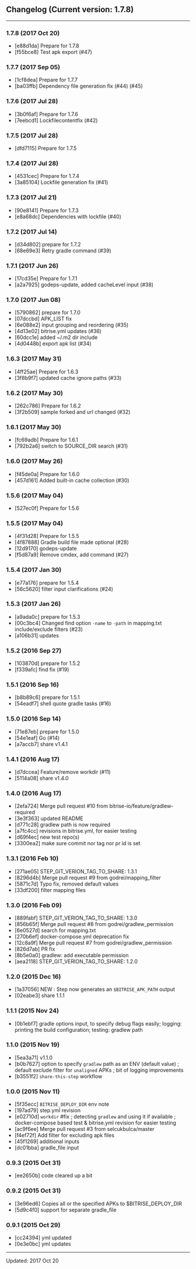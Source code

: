 ## Changelog (Current version: 1.7.8)

-----------------

### 1.7.8 (2017 Oct 20)

* [e88d1da] Prepare for 1.7.8
* [f55bce8] Test apk export (#47)

### 1.7.7 (2017 Sep 05)

* [1cf8dea] Prepare for 1.7.7
* [ba03ffb] Dependency file generation fix (#44) (#45)

### 1.7.6 (2017 Jul 28)

* [3b0f6af] Prepare for 1.7.6
* [7eebcd1] Lockfilecontentfix (#42)

### 1.7.5 (2017 Jul 28)

* [dfd7115] Prepare for 1.7.5

### 1.7.4 (2017 Jul 28)

* [4531cec] Prepare for 1.7.4
* [3a85104] Lockfile generation fix (#41)

### 1.7.3 (2017 Jul 21)

* [90e8141] Prepare for 1.7.3
* [e8a68dc] Dependencies with lockfile (#40)

### 1.7.2 (2017 Jul 14)

* [d34d802] prepare for 1.7.2
* [68e69e3] Retry gradle command (#39)

### 1.7.1 (2017 Jun 26)

* [17cd35e] Prepare for 1.7.1
* [a2a7925] godeps-update, added cacheLevel input (#38)

### 1.7.0 (2017 Jun 08)

* [5790862] prepare for 1.7.0
* [07dccbd] APK_LIST fix
* [6e088e2] input grouping and reordering (#35)
* [4d13e02] bitrise.yml updates (#36)
* [60dcc1e] added ~/.m2 dir include
* [4d0448b] export apk list (#34)

### 1.6.3 (2017 May 31)

* [4ff25ae] Prepare for 1.6.3
* [3f8b9f7] updated cache ignore paths (#33)

### 1.6.2 (2017 May 30)

* [262c786] Prepare for 1.6.2
* [3f2b509] sample forked and url changed (#32)

### 1.6.1 (2017 May 30)

* [fc69adb] Prepare for 1.6.1
* [792b2a6] switch to SOURCE_DIR search (#31)

### 1.6.0 (2017 May 26)

* [f45de0a] Prepare for 1.6.0
* [457d161] Added built-in cache collection (#30)

### 1.5.6 (2017 May 04)

* [527ec0f] Prepare for 1.5.6

### 1.5.5 (2017 May 04)

* [4f31d28] Prepare for 1.5.5
* [4f87888] Gradle build file made optional (#28)
* [12d9170] godeps-update
* [f5d87a9] Remove cmdex, add command (#27)

### 1.5.4 (2017 Jan 30)

* [e77a176] prepare for 1.5.4
* [56c5620] filter input clarifications (#24)

### 1.5.3 (2017 Jan 26)

* [a9ada0c] prepare for 1.5.3
* [00c3bc4] Changed find option `-name` to `-path` in mapping.txt include/exclude filters (#23)
* [a106b31] updates

### 1.5.2 (2016 Sep 27)

* [103870d] prepare for 1.5.2
* [f339afc] find fix (#19)

### 1.5.1 (2016 Sep 16)

* [b8b89c6] prepare for 1.5.1
* [54eadf7] shell quote gradle tasks (#16)

### 1.5.0 (2016 Sep 14)

* [71e87eb] prepare for 1.5.0
* [54e1eaf] Go (#14)
* [a7accb7] share v1.4.1

### 1.4.1 (2016 Aug 17)

* [d7dccea] Feature/remove workdir (#11)
* [5114a08] share v1.4.0

### 1.4.0 (2016 Aug 17)

* [2efa724] Merge pull request #10 from bitrise-io/feature/gradlew-required
* [3e3f363] updated README
* [d771c28] gradlew path is now required
* [a7fc4cc] revisions in bitrise.yml, for easier testing
* [d69f4ec] new test repo(s)
* [3300ea2] make sure commit nor tag nor pr id is set

### 1.3.1 (2016 Feb 10)

* [271ae05] STEP_GIT_VERION_TAG_TO_SHARE: 1.3.1
* [8296d4b] Merge pull request #9 from godrei/mapping_filter
* [5871c7d] Typo fix, removed default values
* [33df200] filter mapping files

### 1.3.0 (2016 Feb 09)

* [889fabf] STEP_GIT_VERION_TAG_TO_SHARE: 1.3.0
* [856b65f] Merge pull request #8 from godrei/gradlew_permission
* [6e0527d] search for mapping.txt
* [270b6ef] docker-compose.yml deprecation fix
* [12c8a9f] Merge pull request #7 from godrei/gradlew_permission
* [826d7ab] PR fix
* [8b5e0a0] gradlew: add executable permission
* [aea2118] STEP_GIT_VERION_TAG_TO_SHARE: 1.2.0

### 1.2.0 (2015 Dec 16)

* [1a37056] NEW : Step now generates an `$BITRISE_APK_PATH` output
* [02eabe3] share 1.1.1

### 1.1.1 (2015 Nov 24)

* [0b1ebf7] gradle options input, to specify debug flags easily; logging: printing the build configuration; testing: gradlew path

### 1.1.0 (2015 Nov 19)

* [5ea3a71] v1.1.0
* [b0b7627] option to specify `gradlew` path as an ENV (default value) ; default exclude filter for `unaligned` APKs ; bit of logging improvements
* [b3551f2] `share-this-step` workflow

### 1.0.0 (2015 Nov 11)

* [5f35ecc] `BITRISE_DEPLOY_DIR` env note
* [197ad79] step.yml revision
* [e02710d] `workdir` #fix ; detecting `gradlew` and using it if available ; docker-compose based test & bitrise.yml revision for easier testing
* [ac9f6ee] Merge pull request #3 from selcukbulca/master
* [f4ef72f] Add filter for excluding apk files
* [45f1269] additional inputs
* [dc01bba] gradle_file input

### 0.9.3 (2015 Oct 31)

* [ee2650b] code cleared up a bit

### 0.9.2 (2015 Oct 31)

* [3e96ed6] Copies all or the specified APKs to $BITRISE_DEPLOY_DIR
* [5d9c4f0] support for separate gradle_file

### 0.9.1 (2015 Oct 29)

* [cc24394] yml updated
* [0e3e0bc] yml updates

-----------------

Updated: 2017 Oct 20